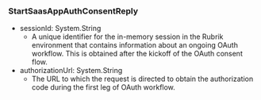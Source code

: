 ### StartSaasAppAuthConsentReply
- sessionId: System.String
  - A unique identifier for the in-memory session in the Rubrik environment
 that contains information about an ongoing OAuth workflow.
 This is obtained after the kickoff of the OAuth consent flow.
- authorizationUrl: System.String
  - The URL to which the request is directed to obtain the authorization
 code during the first leg of OAuth workflow.
